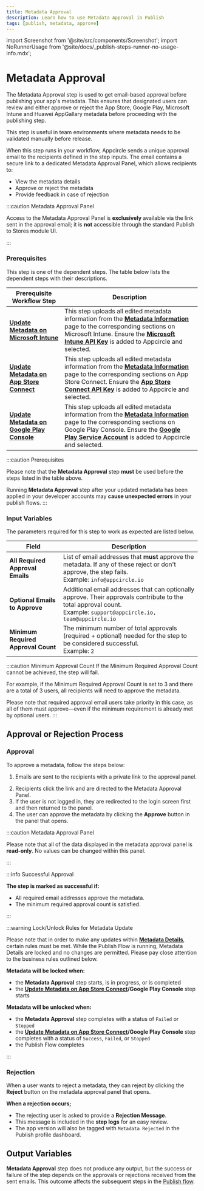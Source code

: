```yaml
---
title: Metadata Approval
description: Learn how to use Metadata Approval in Publish
tags: [publish, metadata, approve]
---
```


import Screenshot from '@site/src/components/Screenshot';
import NoRunnerUsage from '@site/docs/\_publish-steps-runner-no-usage-info.mdx';

# Metadata Approval

The Metadata Approval step is used to get email-based approval before publishing your app's metadata. This ensures that designated users can review and either approve or reject the App Store, Google Play, Microsoft Intune and Huawei AppGallary metadata before proceeding with the publishing step.

This step is useful in team environments where metadata needs to be validated manually before release.

When this step runs in your workflow, Appcircle sends a unique approval email to the recipients defined in the step inputs. The email contains a secure link to a dedicated Metadata Approval Panel, which allows recipients to:

- View the metadata details
- Approve or reject the metadata
- Provide feedback in case of rejection

<NoRunnerUsage />

:::caution Metadata Approval Panel

Access to the Metadata Approval Panel is **exclusively** available via the link sent in the approval email; it is **not** accessible through the standard Publish to Stores module UI.

:::


### Prerequisites

This step is one of the dependent steps. The table below lists the dependent steps with their descriptions.

| Prerequisite Workflow Step                                                                                                        | Description                                                                                                                                                                                                                                                                                                                                                                                                 |
|-----------------------------------------------------------------------------------------------------------------------------------|-------------------------------------------------------------------------------------------------------------------------------------------------------------------------------------------------------------------------------------------------------------------------------------------------------------------------------------------------------------------------------------------------------------|
| [**Update Metadata on Microsoft Intune**](/publish-integrations/common-publish-integrations/update-metadata-on-microsoft-intune)  | This step uploads all edited metadata information from the [**Metadata Information**](/publish-module/publish-information/meta-data-information#microsoft-intune-metadata-information) page to the corresponding sections on Microsoft Intune. Ensure the [**Microsoft Intune API Key**](/account/my-organization/security/credentials/adding-microsoft-intune-api-key) is added to Appcircle and selected. |
| [**Update Metadata on App Store Connect**](/publish-integrations/ios-publish-integrations/update-metadata-on-app-store-connect)   | This step uploads all edited metadata information from the [**Metadata Information**](/publish-module/publish-information/meta-data-information#ios-metadata-information) page to the corresponding sections on App Store Connect. Ensure the [**App Store Connect API Key**](/account/my-organization/security/credentials/adding-an-app-store-connect-api-key) is added to Appcircle and selected.        |
| [**Update Metadata on Google Play Console**](/publish-integrations/android-publish-integrations/update-metadata-on-google-play) | This step uploads all edited metadata information from the [**Metadata Information**](/publish-module/publish-information/meta-data-information#ios-metadata-information) page to the corresponding sections on Google Play Console. Ensure the [**Google Play Service Account**](/account/my-organization/security/credentials/adding-google-play-service-account) is added to Appcircle and selected.    |

:::caution Prerequisites

Please note that the **Metadata Approval** step **must** be used before the steps listed in the table above. 

Running **Metadata Approval** step after your updated metadata has been applied in your developer accounts may **cause unexpected errors** in your publish flows.
:::

<Screenshot url='https://cdn.appcircle.io/docs/assets/BE5906-metadataApprovalNew1.png'/>

### Input Variables

The parameters required for this step to work as expected are listed below.

<Screenshot url='https://cdn.appcircle.io/docs/assets/BE5906-publish3.png'/>

| Field                        | Description                                                                                                                                      |
|-----------------------------|--------------------------------------------------------------------------------------------------------------------------------------------------|
| **All Required Approval Emails** | List of email addresses that **must** approve the metadata. If any of these reject or don't approve, the step fails. <br />Example: `info@appcircle.io` |
| **Optional Emails to Approve**   | Additional email addresses that can optionally approve. Their approvals contribute to the total approval count. <br />Example: `support@appcircle.io, team@appcircle.io` |
| **Minimum Required Approval Count** | The minimum number of total approvals (required + optional) needed for the step to be considered successful. <br />Example: `2`                      |

<Screenshot url='https://cdn.appcircle.io/docs/assets/BE5906-publish7.png'/>

:::caution Minimum Approval Count
If the Minimum Required Approval Count cannot be achieved, the step will fail.

For example, if the Minimum Required Approval Count is set to 3 and there are a total of 3 users, all recipients will need to approve the metadata. 

Please note that required approval email users take priority in this case, as all of them must approve—even if the minimum requirement is already met by optional users.
:::

## Approval or Rejection Process

### Approval

To approve a metadata, follow the steps below:

1. Emails are sent to the recipients with a private link to the approval panel.

<Screenshot url='https://cdn.appcircle.io/docs/assets/BE5906-publish1.png'/>

2. Recipients click the link and are directed to the Metadata Approval Panel.
3. If the user is not logged in, they are redirected to the login screen first and then returned to the panel.
4. The user can approve the metadata by clicking the **Approve** button in the panel that opens.

:::caution Metadata Approval Panel

Please note that all of the data displayed in the metadata approval panel is **read‑only**. No values can be changed within this panel.

:::

<Screenshot url='https://cdn.appcircle.io/docs/assets/BE5906-publish5.png'/>

:::info Successful Approval

**The step is marked as successful if:**

- All required email addresses approve the metadata.
- The minimum required approval count is satisfied.

:::

<Screenshot url='https://cdn.appcircle.io/docs/assets/BE5906-publish6.png'/>

:::warning Lock/Unlock Rules for Metadata Update 

Please note that in order to make any updates within [**Metadata Details**](/publish-module/publish-information/meta-data-information), certain rules must be met. While the Publish Flow is running, Metadata Details are locked and no changes are permitted. Please pay close attention to the business rules outlined below.

**Metadata will be locked when:**
- the **Metadata Approval** step starts, is in progress, or is completed
- the **[Update Metadata on App Store Connect](/publish-integrations/ios-publish-integrations/update-metadata-on-app-store-connect)/Google Play Console** step starts

**Metadata will be unlocked when:**
- the **Metadata Approval** step completes with a status of `Failed` or `Stopped`
- the **[Update Metadata on App Store Connect](/publish-integrations/ios-publish-integrations/update-metadata-on-app-store-connect)/Google Play Console** step completes with a status of `Success`, `Failed`, or `Stopped`
- the Publish Flow completes

:::

### Rejection

When a user wants to reject a metadata, they can reject by clicking the **Reject** button on the metadata approval panel that opens. 

<Screenshot url='https://cdn.appcircle.io/docs/assets/BE5906-publish5.png'/>

**When a rejection occurs;**

- The rejecting user is asked to provide a **Rejection Message**.
- This message is included in the **step logs** for an easy review.
- The app version will also be tagged with `Metadata Rejected` in the Publish profile dashboard.

<Screenshot url='https://cdn.appcircle.io/docs/assets/BE5906-publish4.png'/>

## Output Variables

**Metadata Approval** step does not produce any output, but the success or failure of the step depends on the approvals or rejections received from the sent emails. This outcome affects the subsequent steps in the [Publish flow](/publish-module/publish-flow).